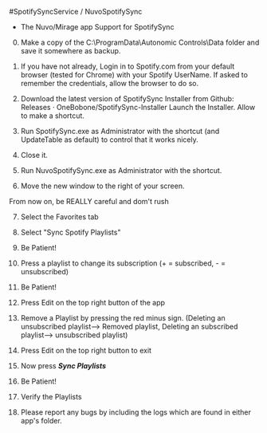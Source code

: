 #SpotifySyncService / NuvoSpotifySync
- The Nuvo/Mirage app Support for SpotifySync

0. Make a copy of the C:\ProgramData\Autonomic Controls\Data folder and save it somewhere as backup.

1. If you have not already, Login in to Spotify.com from your default browser (tested for Chrome) with your Spotify UserName. If asked to remember the credentials, allow the browser to do so.

2. Download the latest version of SpotifySync Installer from Github: Releases · OneBobone/SpotifySync-Installer
   Launch the Installer. Allow to make a shortcut.

3. Run SpotifySync.exe as Administrator with the shortcut (and UpdateTable as default) to control that it works nicely.
4. Close it.

5. Run NuvoSpotifySync.exe as Administrator with the shortcut.
6. Move the new window to the right of your screen.

From now on, be REALLY careful and dom't rush

7. Select the Favorites tab
8. Select "Sync Spotify Playlists"
9. Be Patient!

10. Press a playlist to change its subscription (+ = subscribed, - = unsubscribed)
11. Be Patient!

12. Press Edit on the top right button of the app
13. Remove a Playlist by pressing the red minus sign. (Deleting an unsubscribed playlist--> Removed playlist, Deleting an subscribed playlist--> unsubscribed playlist)
14. Press Edit on the top right button to exit

15. Now press ***Sync Playlists***
16. Be Patient!

17. Verify the Playlists

18. Please report any bugs by including the logs which are found in either app's folder.
